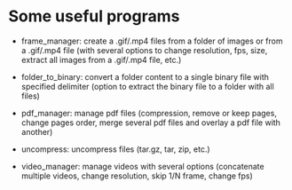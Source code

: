 # Some useful programs

- frame_manager: create a .gif/.mp4 files from a folder of images or from a .gif/.mp4 file (with several options to change resolution, fps, size, extract all images from a .gif/.mp4 file, etc.)

- folder_to_binary: convert a folder content to a single binary file with specified delimiter (option to extract the binary file to a folder with all files)
 
- pdf_manager: manage pdf files (compression, remove or keep pages, change pages order, merge several pdf files and overlay a pdf file with another)

- uncompress: uncompress files (tar.gz, tar, zip, etc.)

- video_manager: manage videos with several options (concatenate multiple videos, change resolution, skip 1/N frame, change fps)
